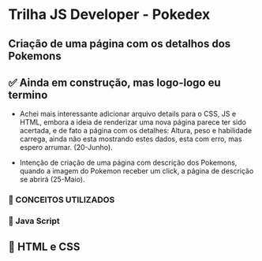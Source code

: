 # Trilha JS Developer - Pokedex

## Criação de uma página com os detalhos dos Pokemons

## ✅ Ainda em construção, mas logo-logo eu termino

- Achei mais interessante adicionar arquivo details para o CSS, JS e HTML, embora a ideia de renderizar uma nova página parece ter sido acertada, e de fato a página com os detalhes: Altura, peso e habilidade carrega, ainda não esta mostrando estes dados, esta com erro, mas espero arrumar. (20-Junho).

- Intenção de criação de uma página com descrição dos Pokemons, quando a imagem do Pokemon receber um click, a página de descrição se abrirá (25-Maio).

### 📑 CONCEITOS UTILIZADOS

### 🔴 Java Script

## 🔴 HTML e CSS
